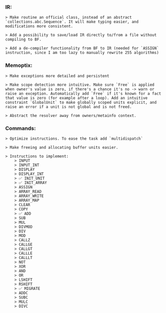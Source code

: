 ### IR:
    > Make routine an official class, instead of an abstract `collections.abc.Sequence`. It will make typing easier, and modifications more consistent.

    > Add a possibility to save/load IR directly to/from a file without compiling to BF.

    > Add a de-compiler functionality from BF to IR (needed for `ASSIGN` instruction, since I am too lazy to manually rewrite 255 algorithms)

### Memoptix:
    > Make exceptions more detailed and persistent

    > Make scope detection more intuitive. Make sure `Free` is applied when owner's value is zero, if there's a chance it's no -> warn or raise an exception. Automatically add `Free` if it's known for a fact that value is zero (for example after a loop). Add an intuitive constraint `GlobalUnit` to make globally scoped units explicit, and raise an error if a unit is not global and is not freed. 

    > Abstract the resolver away from owners/metainfo context. 

### Commands:
    > Optimize instructions. To ease the task add `multidispatch`

    > Make freeing and allocating buffer units easier.

    > Instructions to implement:
        > INPUT
        > INPUT_INT 
        > DISPLAY 
        > DISPLAY_INT
        > ✅ INIT_UNIT
        > ✅ INIT_ARRAY
        > ASSIGN
        > ARRAY_READ
        > ARRAY_WRITE
        > ARRAY_MAP
        > CLEAR
        > COPY
        > ✅ ADD
        > SUB
        > MUL
        > DIVMOD
        > DIV
        > MOD
        > CALLZ
        > CALLGE
        > CALLGT
        > CALLLE
        > CALLLT
        > NOT
        > XOR
        > AND
        > OR
        > LSHIFT
        > RSHIFT
        > ✅ MIGRATE
        > ADDC
        > SUBC
        > MULC
        > DIVC
